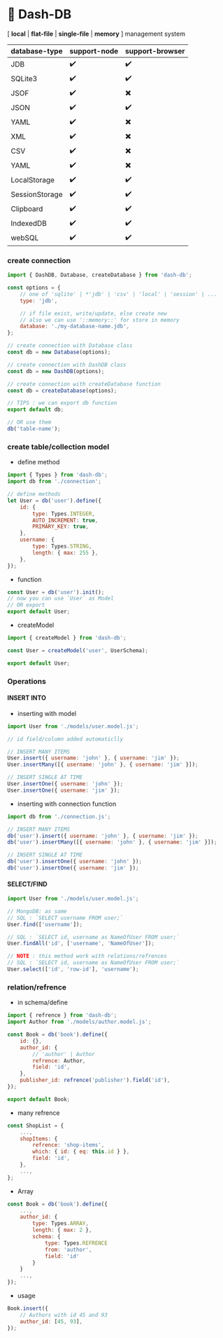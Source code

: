 # 📔 Dash-DB

[ **local** | **flat-file** | **single-file** | **memory** ] management system

| database-type  | support-node | support-browser |
| -------------- | ------------ | --------------- |
| JDB            | ✔️           | ✔️              |
| SQLite3        | ✔️           | ✔️              |
| JSOF           | ✔️           | ✖️              |
| JSON           | ✔️           | ✔️              |
| YAML           | ✔️           | ✖️              |
| XML            | ✔️           | ✖️              |
| CSV            | ✔️           | ✖️              |
| YAML           | ✔️           | ✖️              |
| LocalStorage   | ✔️           | ✔️              |
| SessionStorage | ✔️           | ✔️              |
| Clipboard      | ✔️           | ✔️              |
| IndexedDB      | ✔️           | ✔️              |
| webSQL         | ✔️           | ✔️              |

### create connection

```javascript
import { DashDB, Database, createDatabase } from 'dash-db';

const options = {
    // one of 'sqlite' | *'jdb' | 'csv' | 'local' | 'session' | ...
    type: 'jdb',

    // if file exist, write/update, else create new
    // also we can use '::memory::' for store in memory
    database: './my-database-name.jdb',
};

// create connection with Database class
const db = new Database(options);

// create connection with DashDB class
const db = new DashDB(options);

// create connection with createDatabase function
const db = createDatabase(options);

// TIPS : we can export db function
export default db;

// OR use them
db('table-name');
```

### create table/collection model

-   define method

```javascript
import { Types } from 'dash-db';
import db from './connection';

// define methods
let User = db('user').define({
    id: {
        type: Types.INTEGER,
        AUTO_INCREMENT: true,
        PRIMARY_KEY: true,
    },
    username: {
        type: Types.STRING,
        length: { max: 255 },
    },
});
```

-   function

```javascript
const User = db('user').init();
// now you can use `User` as Model
// OR export
export default User;
```

-   createModel

```javascript
import { createModel } from 'dash-db';

const User = createModel('user', UserSchema);

export default User;
```

### Operations

#### INSERT INTO

-   inserting with model

```javascript
import User from './models/user.model.js';

// id field/column added automaticlly

// INSERT MANY ITEMS
User.insert({ username: 'john' }, { username: 'jim' });
User.insertMany([{ username: 'john' }, { username: 'jim' }]);

// INSERT SINGLE AT TIME
User.insertOne({ username: 'john' });
User.insertOne({ username: 'jim' });
```

-   inserting with connection function

```javascript
import db from './connection.js';

// INSERT MANY ITEMS
db('user').insert({ username: 'john' }, { username: 'jim' });
db('user').insertMany([{ username: 'john' }, { username: 'jim' }]);

// INSERT SINGLE AT TIME
db('user').insertOne({ username: 'john' });
db('user').insertOne({ username: 'jim' });
```

#### SELECT/FIND

```javascript
import User from './models/user.model.js';

// MongoDB: as same
// SQL : `SELECT username FROM user;`
User.find(['username']);

// SQL : `SELECT id, username as NameOfUser FROM user;`
User.findAll('id', ['username', 'NameOfUser']);

// NOTE : this method work with relations/refrences
// SQL : `SELECT id, username as NameOfUser FROM user;`
User.select(['id', 'row-id'], 'username');
```

### relation/refrence

-   in schema/define

```javascript
import { refrence } from 'dash-db';
import Author from './models/author.model.js';

const Book = db('book').define({
    id: {},
    author_id: {
        // 'author' | Author
        refrence: Author,
        field: 'id',
    },
    publisher_id: refrence('publisher').field('id'),
});

export default Book;
```

-   many refrence

```javascript
const ShopList = {
    ...,
    shopItems: {
        refrence: 'shop-items',
        which: { id: { eq: this.id } },
        field: 'id',
    },
    ...,
};
```

-   Array

```javascript
const Book = db('book').define({
    ...,
    author_id: {
        type: Types.ARRAY,
        length: { max: 2 },
        schema: {
            type: Types.REFRENCE
            from: 'author',
            field: 'id'
        }
    }
    ...,
});
```

-   usage

```javascript
Book.insert({
    // Authors with id 45 and 93
    author_id: [45, 93],
});
```

